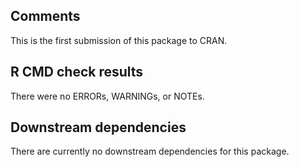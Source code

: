 ## Comments
This is the first submission of this package to CRAN.

## R CMD check results
There were no ERRORs, WARNINGs, or NOTEs.

## Downstream dependencies
There are currently no downstream dependencies for this package.
